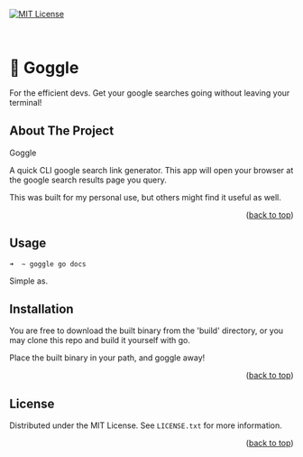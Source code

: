 <!-- Improved compatibility of back to top link: See: https://github.com/othneildrew/Best-README-Template/pull/73 -->
<a name="readme-top"></a>


<!-- PROJECT SHIELDS -->
<!--
*** I'm using markdown "reference style" links for readability.
*** Reference links are enclosed in brackets [ ] instead of parentheses ( ).
*** See the bottom of this document for the declaration of the reference variables
*** for contributors-url, forks-url, etc. This is an optional, concise syntax you may use.
*** https://www.markdownguide.org/basic-syntax/#reference-style-links
-->
[![MIT License][license-shield]][license-url]



<!-- PROJECT LOGO -->
<br />
<div align="left">

<h1 align="left">💪 Goggle</h1>

  <p align="left">
    For the efficient devs. Get your google searches going without leaving your terminal!
    <br />
  </p>
</div>



<!-- ABOUT THE PROJECT -->
## About The Project

Goggle

A quick CLI google search link generator. This app will open your browser at the google search results page you query.

This was built for my personal use, but others might find it useful as well.

<p align="right">(<a href="#readme-top">back to top</a>)</p>



<!-- GETTING STARTED -->
## Usage

~~~
➜  ~ goggle go docs                                   
~~~
Simple as.

## Installation

You are free to download the built binary from the 'build' directory, or you may clone this repo and build it yourself with go.

Place the built binary in your path, and goggle away!

<p align="right">(<a href="#readme-top">back to top</a>)</p>


<!-- LICENSE -->
## License

Distributed under the MIT License. See `LICENSE.txt` for more information.

<p align="right">(<a href="#readme-top">back to top</a>)</p>


<!-- MARKDOWN LINKS & IMAGES -->
<!-- https://www.markdownguide.org/basic-syntax/#reference-style-links -->
[license-shield]: https://img.shields.io/github/license/jfajardo5/goggle.svg?style=for-the-badge
[license-url]: https://github.com/jfajardo5/goggle/blob/master/LICENSE.txt

